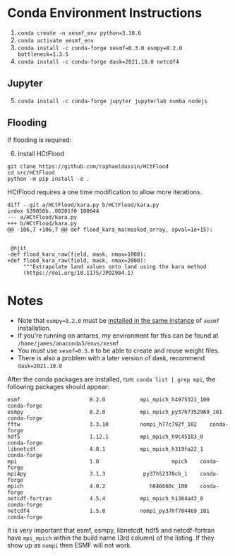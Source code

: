 # Conda Environment Instructions

1) `conda create -n xesmf_env python=3.10.6`
2) `conda activate xesmf_env`
3) `conda install -c conda-forge xesmf=0.3.0 esmpy=8.2.0 bottleneck=1.3.5`
4) `conda install -c conda-forge dask=2021.10.0 netcdf4`

## Jupyter

5) `conda install -c conda-forge jupyter jupyterlab numba nodejs`

## Flooding

If flooding is required:

6) Install HCtFlood

```
git clone https://github.com/raphaeldussin/HCtFlood
cd src/HCtFlood
python -m pip install -e .
```

HCtFlood requires a one time modification to allow more iterations.
```
diff --git a/HCtFlood/kara.py b/HCtFlood/kara.py
index 539050b..00201f0 100644
--- a/HCtFlood/kara.py
+++ b/HCtFlood/kara.py
@@ -106,7 +106,7 @@ def flood_kara_ma(masked_array, spval=1e+15):


 @njit
-def flood_kara_raw(field, mask, nmax=1000):
+def flood_kara_raw(field, mask, nmax=2000):
     """Extrapolate land values onto land using the kara method
     (https://doi.org/10.1175/JPO2984.1)
```

# Notes

- Note that `esmpy=8.2.0` must be [installed in the same instance](https://github.com/JiaweiZhuang/xESMF/issues/47#issuecomment-665516640) of `xesmf` installation.
- If you're running on antares, my environment for this can be found at `/home/james/anaconda3/envs/xesmf`
- You must use `xesmf=0.3.0` to be able to create and reuse weight files.
- There is also a problem with a later version of dask, recommend `dask=2021.10.0`

After the conda packages are installed, run: `conda list | grep mpi`, the following
packages should appear:

```
esmf                      8.2.0           mpi_mpich_h4975321_100    conda-forge
esmpy                     8.2.0           mpi_mpich_py37h7352969_101    conda-forge
fftw                      3.3.10          nompi_h77c792f_102    conda-forge
hdf5                      1.12.1          mpi_mpich_h9c45103_0    conda-forge
libnetcdf                 4.8.1           mpi_mpich_h319fa22_1    conda-forge
mpi                       1.0                       mpich    conda-forge
mpi4py                    3.1.3            py37h52370cb_1    conda-forge
mpich                     4.0.2              h846660c_100    conda-forge
netcdf-fortran            4.5.4           mpi_mpich_h1364a43_0    conda-forge
netcdf4                   1.5.8           nompi_py37hf784469_101    conda-forge
```

It is very important that esmf, esmpy, libnetcdf, hdf5 and netcdf-fortran have
`mpi_mpich` within the build name (3rd column) of the listing.  If they show up
as `nompi` then ESMF will not work.
